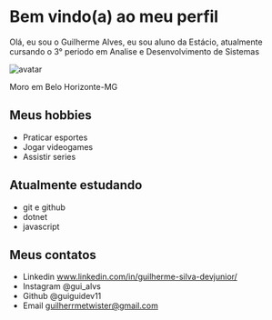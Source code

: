 # Bem vindo(a) ao meu perfil
Olá, eu sou o Guilherme Alves, eu sou aluno da Estácio, atualmente cursando o 3° periodo em Analise e Desenvolvimento de Sistemas

![avatar](https://user-images.githubusercontent.com/117849230/212912418-09fb9474-5106-4802-89b3-0cef8c42915d.jpg)

Moro em Belo Horizonte-MG

## Meus hobbies

- Praticar esportes
- Jogar videogames
- Assistir series

## Atualmente estudando

- git e github
- dotnet
- javascript

## Meus contatos

- Linkedin www.linkedin.com/in/guilherme-silva-devjunior/
- Instagram @gui_alvs
- Github @guiguidev11
- Email guilherrmetwister@gmail.com
